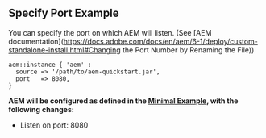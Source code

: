 
## Specify Port Example

You can specify the port on which AEM will listen. (See [AEM documentation](https://docs.adobe.com/docs/en/aem/6-1/deploy/custom-standalone-install.html#Changing the Port Number by Renaming the File))

~~~ puppet
aem::instance { 'aem' :
  source => '/path/to/aem-quickstart.jar',
  port   => 8080,
}
~~~

**AEM will be configured as defined in the [Minimal Example](/docs/aem-instance/Minimal.md), with the following changes:**

* Listen on port: 8080
